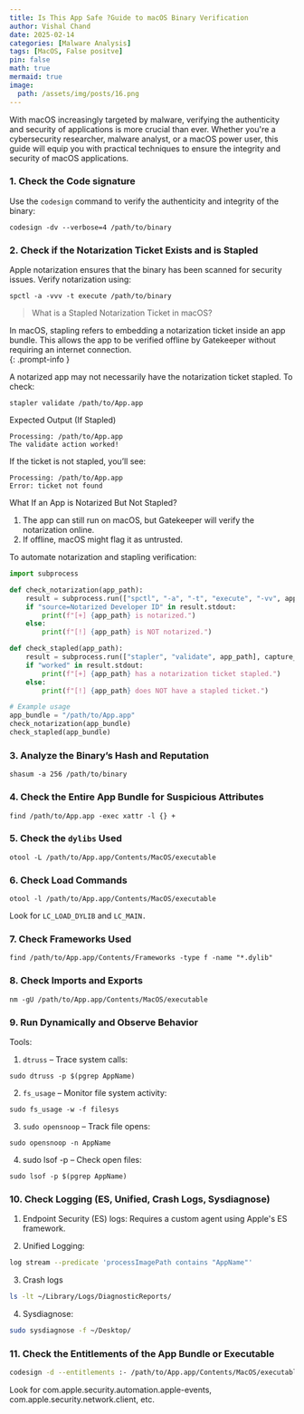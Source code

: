 ```yaml
---
title: Is This App Safe ?Guide to macOS Binary Verification
author: Vishal Chand
date: 2025-02-14
categories: [Malware Analysis]
tags: [MacOS, False positve]
pin: false
math: true
mermaid: true
image:
  path: /assets/img/posts/16.png
---
```

With macOS increasingly targeted by malware, verifying the authenticity and security of applications is more crucial than ever. Whether you're a cybersecurity researcher, malware analyst, or a macOS power user, this guide will equip you with practical techniques to ensure the integrity and security of macOS applications.

### 1. Check the Code signature 
Use the `codesign` command to verify the authenticity and integrity of the binary:

```shell
codesign -dv --verbose=4 /path/to/binary
```
### 2. Check if the Notarization Ticket Exists and is Stapled
Apple notarization ensures that the binary has been scanned for security issues. Verify notarization using:

```shell
spctl -a -vvv -t execute /path/to/binary
```
>What is a Stapled Notarization Ticket in macOS?

In macOS, stapling refers to embedding a notarization ticket inside an app bundle. This allows the app to be verified offline by Gatekeeper without requiring an internet connection.  
{: .prompt-info }

A notarized app may not necessarily have the notarization ticket stapled. To check:
```shell
stapler validate /path/to/App.app
```
Expected Output (If Stapled)
```shell
Processing: /path/to/App.app
The validate action worked!
```
If the ticket is not stapled, you’ll see:
```shell
Processing: /path/to/App.app
Error: ticket not found
```
What If an App is Notarized But Not Stapled?

1. The app can still run on macOS, but Gatekeeper will verify the notarization online.
2. If offline, macOS might flag it as untrusted.

To automate notarization and stapling verification:
```python
import subprocess

def check_notarization(app_path):
    result = subprocess.run(["spctl", "-a", "-t", "execute", "-vv", app_path], capture_output=True, text=True)
    if "source=Notarized Developer ID" in result.stdout:
        print(f"[+] {app_path} is notarized.")
    else:
        print(f"[!] {app_path} is NOT notarized.")

def check_stapled(app_path):
    result = subprocess.run(["stapler", "validate", app_path], capture_output=True, text=True)
    if "worked" in result.stdout:
        print(f"[+] {app_path} has a notarization ticket stapled.")
    else:
        print(f"[!] {app_path} does NOT have a stapled ticket.")

# Example usage
app_bundle = "/path/to/App.app"
check_notarization(app_bundle)
check_stapled(app_bundle)
```

### 3. Analyze the Binary’s Hash and Reputation
```shell
shasum -a 256 /path/to/binary
```
### 4. Check the Entire App Bundle for Suspicious Attributes
```shell
find /path/to/App.app -exec xattr -l {} +
```
### 5. Check the `dylibs` Used
```shell
otool -L /path/to/App.app/Contents/MacOS/executable
```
### 6. Check Load Commands
```shell
otool -l /path/to/App.app/Contents/MacOS/executable
```
Look for `LC_LOAD_DYLIB` and `LC_MAIN.`

### 7. Check Frameworks Used
```shell
find /path/to/App.app/Contents/Frameworks -type f -name "*.dylib"
```
### 8. Check Imports and Exports

```shell
nm -gU /path/to/App.app/Contents/MacOS/executable
```
### 9.  Run Dynamically and Observe Behavior

Tools:

1. `dtruss` – Trace system calls:

```shell
sudo dtruss -p $(pgrep AppName)
```
2. `fs_usage` – Monitor file system activity:

```shell
sudo fs_usage -w -f filesys
```
3. `sudo opensnoop` – Track file opens:

```shell
sudo opensnoop -n AppName
```
4. sudo lsof -p <PID> – Check open files:
```shell
sudo lsof -p $(pgrep AppName)
```
### 10. Check Logging (ES, Unified, Crash Logs, Sysdiagnose)
1. Endpoint Security (ES) logs:
Requires a custom agent using Apple's ES framework.

2. Unified Logging:
```bash
log stream --predicate 'processImagePath contains "AppName"'
```
3. Crash logs 
```bash
ls -lt ~/Library/Logs/DiagnosticReports/
```
4. Sysdiagnose:
```bash
sudo sysdiagnose -f ~/Desktop/
```
### 11. Check the Entitlements of the App Bundle or Executable
```bash
codesign -d --entitlements :- /path/to/App.app/Contents/MacOS/executable
```
Look for com.apple.security.automation.apple-events, com.apple.security.network.client, etc.